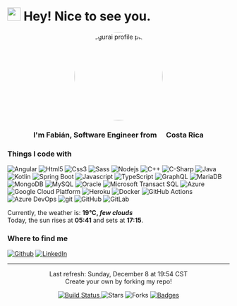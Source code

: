 <h1><img src="https://emojis.slackmojis.com/emojis/images/1531849430/4246/blob-sunglasses.gif?1531849430" width="30"/> Hey! Nice to see you.</h1>

<p align="center" width="300">
   <img align="center" width="200" src="https://github.com/fsegurai.png" alt="fsegurai profile picture" style="border-radius: 50%;"/>
   <h3 align="center">
        I'm Fabián, Software Engineer from <img src="https://cdn-icons-png.flaticon.com/512/197/197506.png" width="13"/> <b>Costa Rica</b>
   </h3>
</p>

### Things I code with
<p>
<img alt="Angular" src="https://img.shields.io/badge/-Angular-DD0031?style=flat-square&logo=angular&logoColor=white" />
<img alt="Html5" src="https://img.shields.io/badge/-HTML5-E34F26?style=flat-square&logo=html5&logoColor=white" />
<img alt="Css3" src="https://img.shields.io/badge/CSS3-1572B6?style=flat-square&logo=css3&logoColor=white" />
<img alt="Sass" src="https://img.shields.io/badge/-Sass-CC6699?style=flat-square&logo=sass&logoColor=white" />
<img alt="Nodejs" src="https://img.shields.io/badge/-Nodejs-43853d?style=flat-square&logo=Node.js&logoColor=white" />
<img alt="C++" src="https://img.shields.io/badge/C%2B%2B-00599C?style=flat-square&logo=c%2B%2B&logoColor=white" />
<img alt="C-Sharp" src="https://img.shields.io/badge/C%23-239120?style=flat-square&logo=c-sharp&logoColor=white" />
<img alt="Java" src="https://img.shields.io/badge/Java-ED8B00?style=flat-square&logo=openjdk&logoColor=white" />
<img alt="Kotlin" src="https://img.shields.io/badge/Kotlin-0095D5?&style=flat-square&logo=kotlin&logoColor=white" />
<img alt="Spring Boot" src="https://img.shields.io/badge/Spring-6DB33F?style=flat-square&logo=spring&logoColor=white" />
<img alt="Javascript" src="https://img.shields.io/badge/JavaScript-F7DF1E?style=flat-square&logo=javascript&logoColor=black" />
<img alt="TypeScript" src="https://img.shields.io/badge/-TypeScript-007ACC?style=flat-square&logo=typescript&logoColor=white" />
<img alt="GraphQL" src="https://img.shields.io/badge/-GraphQL-E10098?style=flat-square&logo=graphql&logoColor=white" />
<img alt="MariaDB" src="https://img.shields.io/badge/MariaDB-003545?style=flat-square&logo=mariadb&logoColor=white" />
<img alt="MongoDB" src="https://img.shields.io/badge/-MongoDB-13aa52?style=flat-square&logo=mongodb&logoColor=white" />
<img alt="MySQL" src="https://img.shields.io/badge/MySQL-005C84?style=flat-square&logo=mysql&logoColor=white" />
<img alt="Oracle" src="https://img.shields.io/badge/Oracle-F80000?style=flat-square&logo=Oracle&logoColor=white" />
<img alt="Microsoft Transact SQL" src="https://img.shields.io/badge/Microsoft_SQL_Server-CC2927?style=flat-square&logo=microsoft-sql-server&logoColor=white" />
<img alt="Azure" src="https://img.shields.io/badge/Microsoft_Azure-0089D6?style=flat-square&logo=microsoft-azure&logoColor=white" />
<img alt="Google Cloud Platform" src="https://img.shields.io/badge/-Google_Cloud_Platform-1a73e8?style=flat-square&logo=google-cloud&logoColor=white" />
<img alt="Heroku" src="https://img.shields.io/badge/-Heroku-430098?style=flat-square&logo=heroku&logoColor=white" />
<img alt="Docker" src="https://img.shields.io/badge/-Docker-46a2f1?style=flat-square&logo=docker&logoColor=white" />
<img alt="GitHub Actions" src="https://img.shields.io/badge/-Github_Actions-2088FF?style=flat-square&logo=github-actions&logoColor=white" />
<img alt="Azure DevOps" src="https://img.shields.io/badge/Azure_DevOps-0078D7?style=flat-square&logo=azure-devops&logoColor=white" />
<img alt="git" src="https://img.shields.io/badge/-Git-F05032?style=flat-square&logo=git&logoColor=white" />
<img alt="GitHub" src="https://img.shields.io/badge/GitHub-100000?style=flat-square&logo=github&logoColor=white" />
<img alt="GitLab" src="https://img.shields.io/badge/GitLab-330F63?style=flat-square&logo=gitlab&logoColor=white" />
</p>

Currently, the weather is: <b> 19°C, <i>few clouds</i></b></br>Today, the sun rises at <b>05:41</b> and sets at <b>17:15</b>.</p>
### Where to find me
<p>
<a href="https://github.com/fsegurai" target="_blank"><img alt="Github" src="https://img.shields.io/badge/GitHub-%2312100E.svg?&style=for-the-badge&logo=Github&logoColor=white" /></a> 
<a href="https://www.linkedin.com/in/fsegurai" target="_blank">
<img alt="LinkedIn" src="https://img.shields.io/badge/linkedin-%230077B5.svg?&style=for-the-badge&logo=linkedin&logoColor=white" /></a> 
</p>

------------
<p align="center">
    Last refresh: Sunday, December 8 at 19:54 CST<br />
    Create your own by forking my repo!
</p>
<p align="center">
    <a href="https://github.com/fsegurai/fsegurai/actions/workflows/main.yml" target="_blank">
        <img alt="Build Status" src="https://github.com/fsegurai/fsegurai/actions/workflows/main.yml/badge.svg?branch=main" /> 
    </a>
    <img alt="Stars" src="https://img.shields.io/github/stars/fsegurai/fsegurai?style=flat-square&labelColor=343b41"/> 
    <img alt="Forks" src="https://img.shields.io/github/forks/fsegurai/fsegurai?style=flat-square&labelColor=343b41"/>
    <a href="https://dev.to/envoy_/150-badges-for-github-pnk" target="_blank">
        <img alt="Badges" src="https://img.shields.io/badge/badges-orange"/>
    </a>
</p>
